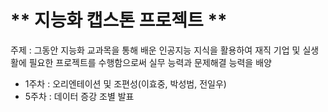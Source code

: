# ** 지능화 캡스톤 프로젝트 ** 

주제 : 그동안 지능화 교과목을 통해 배운 인공지능 지식을 활용하여 재직 기업 및 실생활에 필요한 프로젝트를 수행함으로써 실무 능력과 문제해결 능력을 배양

- 1주차 : 오리엔테이션 및 조편성(이효중, 박성범, 전일우)
- 5주차 : 데이터 증강 조별 발표

<p align="center">
  
</p>
</br>
